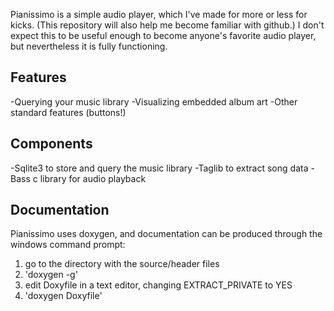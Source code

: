 Pianissimo is a simple audio player, which I've made for more or less for kicks. (This repository 
will also help me become familiar with github.) I don't expect this to be useful enough to become 
anyone's favorite audio player, but nevertheless it is fully functioning.  

## Features
-Querying your music library
-Visualizing embedded album art 
-Other standard features (buttons!)

## Components
-Sqlite3 to store and query the music library
-Taglib to extract song data
-Bass c library for audio playback

## Documentation

Pianissimo uses doxygen, and documentation can be produced through the windows command prompt:
1) go to the directory with the source/header files
2) 'doxygen -g' 
3) edit Doxyfile in a text editor, changing EXTRACT_PRIVATE to YES
3) 'doxygen Doxyfile'
